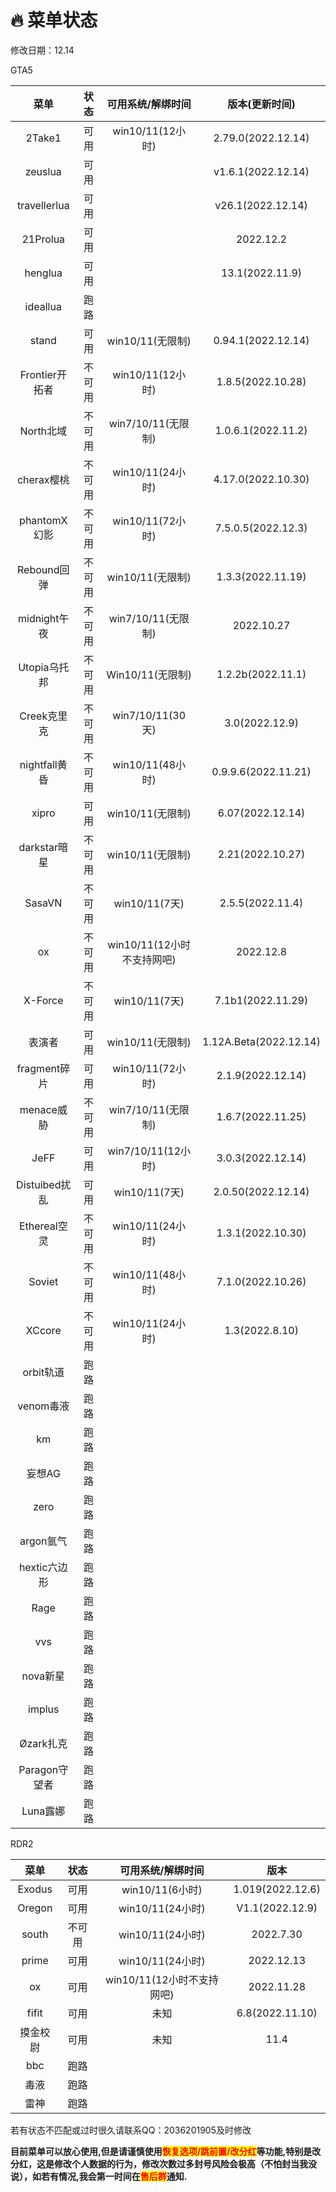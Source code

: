 # 🔥 菜单状态

修改日期：12.14

GTA5

|      菜单      |  状态 |  可用系统/解绑时间   |  版本(更新时间)      |
| :----------: | :----: | :-----------------: | :-----------------: |
|    2Take1    | 可用 |    win10/11(12小时)   |  2.79.0(2022.12.14) |
|    zeuslua   | 可用 |                     | v1.6.1(2022.12.14) |
| travellerlua | 可用 |                     |   v26.1(2022.12.14)   |
|   21Prolua   | 可用 |                     |      2022.12.2     |
|    henglua   | 可用 |                     |  13.1(2022.11.9)  |
|   ideallua   | 跑路 |                     |                     |
|     stand    | 可用 |   win10/11(无限制)   |  0.94.1(2022.12.14) |
|Frontier开拓者|  不可用 |    win10/11(12小时)   |  1.8.5(2022.10.28)  |
|  North北域   | 不可用 |   win7/10/11(无限制)   |  1.0.6.1(2022.11.2)  |
|  cherax樱桃  | 不可用 |    win10/11(24小时)   |  4.17.0(2022.10.30)  |
| phantomX幻影 |  不可用 |    win10/11(72小时)   |  7.5.0.5(2022.12.3) |
|  Rebound回弹 |  不可用 |   win10/11(无限制)   |  1.3.3(2022.11.19)  |
| midnight午夜 |  不可用 |  win7/10/11(无限制)  |      2022.10.27     |
| Utopia乌托邦 | 不可用 |    Win10/11(无限制)    |  1.2.2b(2022.11.1) |
|  Creek克里克 | 不可用  |   win7/10/11(30天)    |3.0(2022.12.9)|
| nightfall黄昏|  不可用 |    win10/11(48小时)   | 0.9.9.6(2022.11.21) |
|    xipro   |  可用 |    win10/11(无限制)    |   6.07(2022.12.14)  |
| darkstar暗星 |  不可用 |    win10/11(无限制)  |   2.21(2022.10.27)  |
|    SasaVN    |  不可用 |     win10/11(7天)   |  2.5.5(2022.11.4)  |
|    ox    |  不可用 |win10/11(12小时不支持网吧)|      2022.12.8     |
|    X-Force   | 不可用 |     win10/11(7天)    |   7.1b1(2022.11.29)  |
|     表演者  |  可用 |    win10/11(无限制) |  1.12A.Beta(2022.12.14)  |
| fragment碎片 |  可用 |    win10/11(72小时)   |  2.1.9(2022.12.14)  |
|  menace威胁  |  不可用 |  win7/10/11(无限制)  |  1.6.7(2022.11.25)  |
|     JeFF     |  可用 |  win7/10/11(12小时) |  3.0.3(2022.12.14)  |
| Distuibed扰乱|  可用 |     win10/11(7天)    |  2.0.50(2022.12.14) |
| Ethereal空灵 | 不可用 |    win10/11(24小时)   |  1.3.1(2022.10.30) |
|    Soviet    |  不可用 |   win10/11(48小时)  |  7.1.0(2022.10.26)  |
|    XCcore    | 不可用 |   win10/11(24小时)  |   1.3(2022.8.10)  |
|   orbit轨道  |  跑路 |                     |                     |
|   venom毒液  |  跑路 |                     |                     |
|      km      |  跑路 |                     |                     |
|    妄想AG    |  跑路 |                     |                     |
|     zero     |  跑路 |                     |                     |
|   argon氩气  |  跑路 |                     |                     |
|  hextic六边形 |  跑路 |                     |                     |
|     Rage     |  跑路 |                     |                     |
|      vvs     |  跑路 |                     |                     |
|   nova新星   |  跑路 |                     |                     |
|    implus    |  跑路 |                     |                     |
|   Øzark扎克  |  跑路 |                     |                     |
| Paragon守望者 |  跑路 |                     |                     |
|   Luna露娜   |  跑路 |                     |                     |

RDR2

|   菜单   |  状态 |      可用系统/解绑时间      |        版本        |
| :----: | :---: | :-----------------: | :--------------: |
| Exodus |  可用 |    win10/11(6小时)    | 1.019(2022.12.6) |
|Oregon  |  可用 |    win10/11(24小时)  |V1.1(2022.12.9)|
|  south | 不可用 |    win10/11(24小时)   |     2022.7.30    |
|  prime |  可用 |    win10/11(24小时)   |    2022.12.13    |
|   ox   |  可用 | win10/11(12小时不支持网吧) |     2022.11.28    |
|  fifit |  可用 |          未知         |   6.8(2022.11.10)  |
|  摸金校尉  |  可用 |          未知         |       11.4       |
|   bbc  |  跑路 |                     |                  |
|   毒液   |  跑路 |                     |                  |
|   雷神   |  跑路 |                     |                  |

若有状态不匹配或过时很久请联系QQ：2036201905及时修改

**目前菜单可以放心使用,但是请谨慎使用**<mark style="color:red;">**恢复选项/跳前置/改分红**</mark>**等功能,特别是改分红，这是修改个人数据的行为，修改次数过多封号风险会极高（不怕封当我没说），如若有情况,我会第一时间在**<mark style="color:red;">**售后群**</mark>**通知.**
